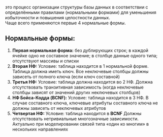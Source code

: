 
это процесс организации структуры базы данных в соответствии с определёнными правилами (нормальными формами) для уменьшения избыточности и повышения целостности данных.  
Чаще всего применяются первые 4 нормальные формы.
## Нормальные формы:
1. **Первая нормальная форма:**
   без дублирующих строк; в каждой ячейке одно не составное значение; в столбце данные одного типа; отсутствуют массивы и списки
2. **Вторая НФ:**
   Условие: таблица находится в 1 нормальной форме. 
   Таблица должна иметь ключ. Все неключевые столбцы должны зависеть от полного ключа (если ключ составной)
3. **Третья НФ:**
   Условие: таблица должна находится во 2 НФ. 
   Должна отсутствовать транзитивная зависимость (когда неключевые столбцы зависят от значений других неключевых столбцов)
4. **НФ Бойса-Кодда (BCNF):**
   Условие: таблица находится в 3 НФ. 
   В случае составного ключа, ключевые атрибуты составного ключа не должны зависеть от неключевых атрибутов
5. **Четвертая НФ:**
   Условие: таблица находится в **BCNF**
   Должны отсутствовать нетривиальные многозначные зависимости. Актуально при моделировании связей типа «один ко многим» в нескольких направлениях
